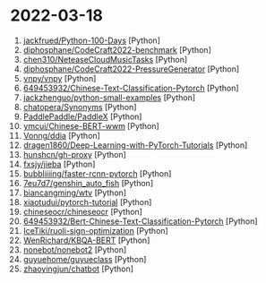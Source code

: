 # 2022-03-18

1. [jackfrued/Python-100-Days](https://github.com/jackfrued/Python-100-Days "Python - 100天从新手到大师") [Python]
2. [diphosphane/CodeCraft2022-benchmark](https://github.com/diphosphane/CodeCraft2022-benchmark "a benchmark for Huawei CodeCraft 2022 判题器 算分器") [Python]
3. [chen310/NeteaseCloudMusicTasks](https://github.com/chen310/NeteaseCloudMusicTasks "网易云音乐自动任务：刷等级、云贝、云豆等") [Python]
4. [diphosphane/CodeCraft2022-PressureGenerator](https://github.com/diphosphane/CodeCraft2022-PressureGenerator "a pressure data generator made for CodeCraft-2022 华为CodeCraft2022数据压测生成器") [Python]
5. [vnpy/vnpy](https://github.com/vnpy/vnpy "基于Python的开源量化交易平台开发框架") [Python]
6. [649453932/Chinese-Text-Classification-Pytorch](https://github.com/649453932/Chinese-Text-Classification-Pytorch "中文文本分类，TextCNN，TextRNN，FastText，TextRCNN，BiLSTM_Attention，DPCNN，Transformer，基于pytorch，开箱即用。") [Python]
7. [jackzhenguo/python-small-examples](https://github.com/jackzhenguo/python-small-examples "告别枯燥，致力于打造 Python 实用小例子，更多Python良心教程见 Python中文网 http://www.zglg.work") [Python]
8. [chatopera/Synonyms](https://github.com/chatopera/Synonyms "🌿 中文近义词：聊天机器人，智能问答工具包") [Python]
9. [PaddlePaddle/PaddleX](https://github.com/PaddlePaddle/PaddleX "PaddlePaddle End-to-End Development Toolkit（『飞桨』深度学习全流程开发工具）") [Python]
10. [ymcui/Chinese-BERT-wwm](https://github.com/ymcui/Chinese-BERT-wwm "Pre-Training with Whole Word Masking for Chinese BERT（中文BERT-wwm系列模型）") [Python]
11. [Vonng/ddia](https://github.com/Vonng/ddia "《Designing Data-Intensive Application》DDIA中文翻译") [Python]
12. [dragen1860/Deep-Learning-with-PyTorch-Tutorials](https://github.com/dragen1860/Deep-Learning-with-PyTorch-Tutorials "深度学习与PyTorch入门实战视频教程 配套源代码和PPT") [Python]
13. [hunshcn/gh-proxy](https://github.com/hunshcn/gh-proxy "github release、archive以及项目文件的加速项目") [Python]
14. [fxsjy/jieba](https://github.com/fxsjy/jieba "结巴中文分词") [Python]
15. [bubbliiiing/faster-rcnn-pytorch](https://github.com/bubbliiiing/faster-rcnn-pytorch "这是一个faster-rcnn的pytorch实现的库，可以利用voc数据集格式的数据进行训练。") [Python]
16. [7eu7d7/genshin_auto_fish](https://github.com/7eu7d7/genshin_auto_fish "基于深度强化学习的原神自动钓鱼AI") [Python]
17. [biancangming/wtv](https://github.com/biancangming/wtv "解决电脑、手机看电视直播的苦恼，收集各种直播源，电视直播网站") [Python]
18. [xiaotudui/pytorch-tutorial](https://github.com/xiaotudui/pytorch-tutorial "PyTorch深度学习快速入门教程（绝对通俗易懂！）") [Python]
19. [chineseocr/chineseocr](https://github.com/chineseocr/chineseocr "yolo3+ocr") [Python]
20. [649453932/Bert-Chinese-Text-Classification-Pytorch](https://github.com/649453932/Bert-Chinese-Text-Classification-Pytorch "使用Bert，ERNIE，进行中文文本分类") [Python]
21. [IceTiki/ruoli-sign-optimization](https://github.com/IceTiki/ruoli-sign-optimization "今日校园自动签到。基于若离的版本加入若干特性。") [Python]
22. [WenRichard/KBQA-BERT](https://github.com/WenRichard/KBQA-BERT "基于知识图谱的问答系统，BERT做命名实体识别和句子相似度，分为online和outline模式") [Python]
23. [nonebot/nonebot2](https://github.com/nonebot/nonebot2 "跨平台 Python 异步机器人框架 / Asynchronous multi-platform robot framework written in Python") [Python]
24. [guyuehome/guyueclass](https://github.com/guyuehome/guyueclass "古月学院课程代码") [Python]
25. [zhaoyingjun/chatbot](https://github.com/zhaoyingjun/chatbot "一个可以自己进行训练的中文聊天机器人， 根据自己的语料训练出自己想要的聊天机器人，可以用于智能客服、在线问答、智能聊天等场景。目前包含seq2seq、seqGAN版本、tf2.0版本、pytorch版本。") [Python]
